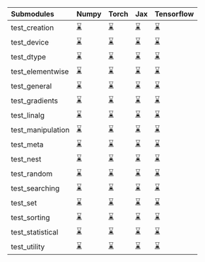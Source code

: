 | Submodules        | Numpy                                                                                                                           | Torch                                                                                                                           | Jax                                                                                                                             | Tensorflow                                                                                                                      |
|:------------------|:--------------------------------------------------------------------------------------------------------------------------------|:--------------------------------------------------------------------------------------------------------------------------------|:--------------------------------------------------------------------------------------------------------------------------------|:--------------------------------------------------------------------------------------------------------------------------------|
| test_creation     | <a href="https://github.com/unifyai/ivy/runs/7837722077?check_suite_focus=true" rel="noopener noreferrer" target="_blank">⌛</a> | <a href="https://github.com/unifyai/ivy/runs/7837723972?check_suite_focus=true" rel="noopener noreferrer" target="_blank">⌛</a> | <a href="https://github.com/unifyai/ivy/runs/7837725689?check_suite_focus=true" rel="noopener noreferrer" target="_blank">⌛</a> | <a href="https://github.com/unifyai/ivy/runs/7837727061?check_suite_focus=true" rel="noopener noreferrer" target="_blank">⌛</a> |
| test_device       | <a href="https://github.com/unifyai/ivy/runs/7837722175?check_suite_focus=true" rel="noopener noreferrer" target="_blank">⌛</a> | <a href="https://github.com/unifyai/ivy/runs/7837724064?check_suite_focus=true" rel="noopener noreferrer" target="_blank">⌛</a> | <a href="https://github.com/unifyai/ivy/runs/7837725781?check_suite_focus=true" rel="noopener noreferrer" target="_blank">⌛</a> | <a href="https://github.com/unifyai/ivy/runs/7837727159?check_suite_focus=true" rel="noopener noreferrer" target="_blank">⌛</a> |
| test_dtype        | <a href="https://github.com/unifyai/ivy/runs/7837722255?check_suite_focus=true" rel="noopener noreferrer" target="_blank">⌛</a> | <a href="https://github.com/unifyai/ivy/runs/7837724162?check_suite_focus=true" rel="noopener noreferrer" target="_blank">⌛</a> | <a href="https://github.com/unifyai/ivy/runs/7837725873?check_suite_focus=true" rel="noopener noreferrer" target="_blank">⌛</a> | <a href="https://github.com/unifyai/ivy/runs/7837727229?check_suite_focus=true" rel="noopener noreferrer" target="_blank">⌛</a> |
| test_elementwise  | <a href="https://github.com/unifyai/ivy/runs/7837722331?check_suite_focus=true" rel="noopener noreferrer" target="_blank">⌛</a> | <a href="https://github.com/unifyai/ivy/runs/7837724259?check_suite_focus=true" rel="noopener noreferrer" target="_blank">⌛</a> | <a href="https://github.com/unifyai/ivy/runs/7837725963?check_suite_focus=true" rel="noopener noreferrer" target="_blank">⌛</a> | <a href="https://github.com/unifyai/ivy/runs/7837727294?check_suite_focus=true" rel="noopener noreferrer" target="_blank">⌛</a> |
| test_general      | <a href="https://github.com/unifyai/ivy/runs/7837722408?check_suite_focus=true" rel="noopener noreferrer" target="_blank">⌛</a> | <a href="https://github.com/unifyai/ivy/runs/7837724363?check_suite_focus=true" rel="noopener noreferrer" target="_blank">⌛</a> | <a href="https://github.com/unifyai/ivy/runs/7837726047?check_suite_focus=true" rel="noopener noreferrer" target="_blank">⌛</a> | <a href="https://github.com/unifyai/ivy/runs/7837727368?check_suite_focus=true" rel="noopener noreferrer" target="_blank">⌛</a> |
| test_gradients    | <a href="https://github.com/unifyai/ivy/runs/7837722513?check_suite_focus=true" rel="noopener noreferrer" target="_blank">⌛</a> | <a href="https://github.com/unifyai/ivy/runs/7837724463?check_suite_focus=true" rel="noopener noreferrer" target="_blank">⌛</a> | <a href="https://github.com/unifyai/ivy/runs/7837726132?check_suite_focus=true" rel="noopener noreferrer" target="_blank">⌛</a> | <a href="https://github.com/unifyai/ivy/runs/7837727454?check_suite_focus=true" rel="noopener noreferrer" target="_blank">⌛</a> |
| test_linalg       | <a href="https://github.com/unifyai/ivy/runs/7837722676?check_suite_focus=true" rel="noopener noreferrer" target="_blank">⌛</a> | <a href="https://github.com/unifyai/ivy/runs/7837724560?check_suite_focus=true" rel="noopener noreferrer" target="_blank">⌛</a> | <a href="https://github.com/unifyai/ivy/runs/7837726208?check_suite_focus=true" rel="noopener noreferrer" target="_blank">⌛</a> | <a href="https://github.com/unifyai/ivy/runs/7837727526?check_suite_focus=true" rel="noopener noreferrer" target="_blank">⌛</a> |
| test_manipulation | <a href="https://github.com/unifyai/ivy/runs/7837722861?check_suite_focus=true" rel="noopener noreferrer" target="_blank">⌛</a> | <a href="https://github.com/unifyai/ivy/runs/7837724678?check_suite_focus=true" rel="noopener noreferrer" target="_blank">⌛</a> | <a href="https://github.com/unifyai/ivy/runs/7837726314?check_suite_focus=true" rel="noopener noreferrer" target="_blank">⌛</a> | <a href="https://github.com/unifyai/ivy/runs/7837727594?check_suite_focus=true" rel="noopener noreferrer" target="_blank">⌛</a> |
| test_meta         | <a href="https://github.com/unifyai/ivy/runs/7837723042?check_suite_focus=true" rel="noopener noreferrer" target="_blank">⌛</a> | <a href="https://github.com/unifyai/ivy/runs/7837724800?check_suite_focus=true" rel="noopener noreferrer" target="_blank">⌛</a> | <a href="https://github.com/unifyai/ivy/runs/7837726417?check_suite_focus=true" rel="noopener noreferrer" target="_blank">⌛</a> | <a href="https://github.com/unifyai/ivy/runs/7837727656?check_suite_focus=true" rel="noopener noreferrer" target="_blank">⌛</a> |
| test_nest         | <a href="https://github.com/unifyai/ivy/runs/7837723203?check_suite_focus=true" rel="noopener noreferrer" target="_blank">⌛</a> | <a href="https://github.com/unifyai/ivy/runs/7837724922?check_suite_focus=true" rel="noopener noreferrer" target="_blank">⌛</a> | <a href="https://github.com/unifyai/ivy/runs/7837726489?check_suite_focus=true" rel="noopener noreferrer" target="_blank">⌛</a> | <a href="https://github.com/unifyai/ivy/runs/7837727732?check_suite_focus=true" rel="noopener noreferrer" target="_blank">⌛</a> |
| test_random       | <a href="https://github.com/unifyai/ivy/runs/7837723333?check_suite_focus=true" rel="noopener noreferrer" target="_blank">⌛</a> | <a href="https://github.com/unifyai/ivy/runs/7837725050?check_suite_focus=true" rel="noopener noreferrer" target="_blank">⌛</a> | <a href="https://github.com/unifyai/ivy/runs/7837726559?check_suite_focus=true" rel="noopener noreferrer" target="_blank">⌛</a> | <a href="https://github.com/unifyai/ivy/runs/7837727793?check_suite_focus=true" rel="noopener noreferrer" target="_blank">⌛</a> |
| test_searching    | <a href="https://github.com/unifyai/ivy/runs/7837723444?check_suite_focus=true" rel="noopener noreferrer" target="_blank">⌛</a> | <a href="https://github.com/unifyai/ivy/runs/7837725186?check_suite_focus=true" rel="noopener noreferrer" target="_blank">⌛</a> | <a href="https://github.com/unifyai/ivy/runs/7837726642?check_suite_focus=true" rel="noopener noreferrer" target="_blank">⌛</a> | <a href="https://github.com/unifyai/ivy/runs/7837727863?check_suite_focus=true" rel="noopener noreferrer" target="_blank">⌛</a> |
| test_set          | <a href="https://github.com/unifyai/ivy/runs/7837723532?check_suite_focus=true" rel="noopener noreferrer" target="_blank">⌛</a> | <a href="https://github.com/unifyai/ivy/runs/7837725298?check_suite_focus=true" rel="noopener noreferrer" target="_blank">⌛</a> | <a href="https://github.com/unifyai/ivy/runs/7837726718?check_suite_focus=true" rel="noopener noreferrer" target="_blank">⌛</a> | <a href="https://github.com/unifyai/ivy/runs/7837727952?check_suite_focus=true" rel="noopener noreferrer" target="_blank">⌛</a> |
| test_sorting      | <a href="https://github.com/unifyai/ivy/runs/7837723631?check_suite_focus=true" rel="noopener noreferrer" target="_blank">⌛</a> | <a href="https://github.com/unifyai/ivy/runs/7837725383?check_suite_focus=true" rel="noopener noreferrer" target="_blank">⌛</a> | <a href="https://github.com/unifyai/ivy/runs/7837726806?check_suite_focus=true" rel="noopener noreferrer" target="_blank">⌛</a> | <a href="https://github.com/unifyai/ivy/runs/7837728032?check_suite_focus=true" rel="noopener noreferrer" target="_blank">⌛</a> |
| test_statistical  | <a href="https://github.com/unifyai/ivy/runs/7837723773?check_suite_focus=true" rel="noopener noreferrer" target="_blank">⌛</a> | <a href="https://github.com/unifyai/ivy/runs/7837725480?check_suite_focus=true" rel="noopener noreferrer" target="_blank">⌛</a> | <a href="https://github.com/unifyai/ivy/runs/7837726886?check_suite_focus=true" rel="noopener noreferrer" target="_blank">⌛</a> | <a href="https://github.com/unifyai/ivy/runs/7837728110?check_suite_focus=true" rel="noopener noreferrer" target="_blank">⌛</a> |
| test_utility      | <a href="https://github.com/unifyai/ivy/runs/7837723874?check_suite_focus=true" rel="noopener noreferrer" target="_blank">⌛</a> | <a href="https://github.com/unifyai/ivy/runs/7837725569?check_suite_focus=true" rel="noopener noreferrer" target="_blank">⌛</a> | <a href="https://github.com/unifyai/ivy/runs/7837726969?check_suite_focus=true" rel="noopener noreferrer" target="_blank">⌛</a> | <a href="https://github.com/unifyai/ivy/runs/7837728183?check_suite_focus=true" rel="noopener noreferrer" target="_blank">⌛</a> |